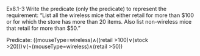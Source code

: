 Ex8.1-3
Write the predicate (only the predicate) to represent the requirement:
“List all the wireless mice that either retail for more than $100 or for which the store has more than 20 items.
Also list non-wireless mice that retail for more than $50.”

Predicate:
((mouseType=wireless)∧((retail >100)∨(stock >20)))∨(¬(mouseType=wireless)∧(retail >50))



